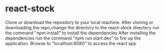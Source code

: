 # react-stock
Clone or download the repository to your local  machine.
After cloning or downloading the repo,change the directory to the react-stock directory run the command "npm install" to install the dependencies
After installing the dependencies run the command "npm run start:dev" to fire up the application.
Browse to "localhost:8080" to access the react app
